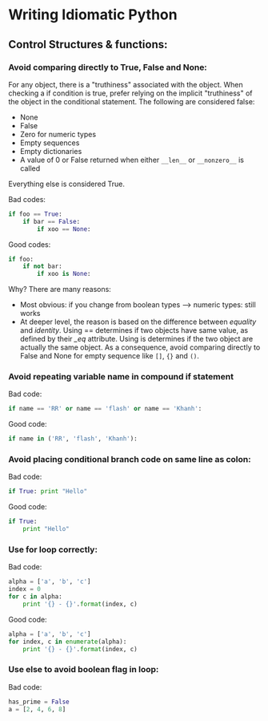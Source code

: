 # Writing Idiomatic Python

## Control Structures & functions:

### Avoid comparing directly to True, False and None:

For any object, there is a "truthiness" associated with the object. When checking a if condition is true, prefer relying on the implicit "truthiness" of the object in the conditional statement. The following are considered false:

- None
- False
- Zero for numeric types
- Empty sequences
- Empty dictionaries
- A value of 0 or False returned when either `__len__` or `__nonzero__` is called

Everything else is considered True.

Bad codes:

```python
if foo == True:
    if bar == False:
        if xoo == None:
```

Good codes:

```python
if foo:
    if not bar:
        if xoo is None:
```

Why? There are many reasons:

- Most obvious: if you change from boolean types --> numeric types: still works
- At deeper level, the reason is based on the difference between *equality* and *identity*. Using == determines if two objects have same value, as defined by their *_eq* attribute. Using is determines if the two object are actually the same object. As a consequence, avoid comparing directly to False and None for empty sequence like `[]`, `{}` and `()`.

### Avoid repeating variable name in compound if statement

Bad code:

```python
if name == 'RR' or name == 'flash' or name == 'Khanh':
```

Good code:
```python
if name in ('RR', 'flash', 'Khanh'):
```

### Avoid placing conditional branch code on same line as colon:

Bad code:

```python
if True: print "Hello"
```

Good code:

```python
if True:
    print "Hello"
```

### Use for loop correctly:

Bad code:

```python
alpha = ['a', 'b', 'c']
index = 0
for c in alpha:
    print '{} - {}'.format(index, c)
```

Good code:

```python
alpha = ['a', 'b', 'c']
for index, c in enumerate(alpha):
    print '{} - {}'.format(index, c)
```

### Use else to avoid boolean flag in loop:

Bad code:

```python
has_prime = False
a = [2, 4, 6, 8]
```

